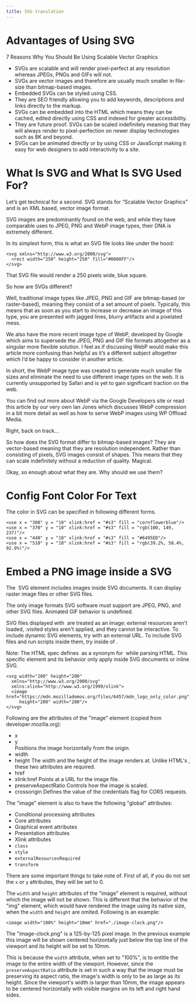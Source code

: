 ```yaml
---
title: SVG translation
---
```



# Advantages of Using SVG

7 Reasons Why You Should Be Using Scalable Vector Graphics

- SVGs are scalable and will render pixel-perfect at any resolution whereas
  JPEGs, PNGs and GIFs will not.
- SVGs are vector images and therefore are usually much smaller in file-size
  than bitmap-based images.
- Embedded SVGs can be styled using CSS.
- They are SEO friendly allowing you to add keywords, descriptions and links
  directly to the markup.
- SVGs can be embedded into the HTML which means they can be cached, edited
  directly using CSS and indexed for greater accessibility.
- They are future proof. SVGs can be scaled indefinitely meaning that they will
  always render to pixel-perfection on newer display technologies such as 8K
  and beyond.
- SVGs can be animated directly or by using CSS or JavaScript making it easy
  for web designers to add interactivity to a site.



# What Is SVG and What Is SVG Used For?

Let’s get technical for a second. SVG stands for “Scalable Vector Graphics” and
is an XML based, vector image format.

SVG images are predominantly found on the web, and while they have comparable
uses to JPEG, PNG and WebP image types, their DNA is extremely different.

In its simplest form, this is what an SVG file looks like under the hood:

    <svg xmlns="http://www.w3.org/2000/svg">
      <rect width="250" height="250" fill="#0000FF"/>
    </svg>

That SVG file would render a 250 pixels wide, blue square.

So how are SVGs different?

Well, traditional image types like JPEG, PNG and GIF are bitmap-based (or
raster-based), meaning they consist of a set amount of pixels. Typically, this
means that as soon as you start to increase or decrease an image of this type,
you are presented with jagged lines, blurry artifacts and a pixelated mess.

We also have the more recent image type of WebP, developed by Google which aims
to supersede the JPEG, PNG and GIF file formats altogether as a singular more
flexible solution. I feel as if discussing WebP would make this article more
confusing than helpful as it’s a different subject altogether which I’d be
happy to consider in another article.

In short, the WebP image type was created to generate much smaller file sizes
and eliminate the need to use different image types on the web. It is currently
unsupported by Safari and is yet to gain significant traction on the web.

You can find out more about WebP via the Google Developers site or read this
article by our very own Ian Jones which discusses WebP compression in a bit
more detail as well as how to serve WebP images using WP Offload Media.

Right, back on track…

So how does the SVG format differ to bitmap-based images? They are vector-based
meaning that they are resolution independent. Rather than consisting of pixels,
SVG images consist of shapes. This means that they can scale indefinitely
without a reduction of quality. Magical.

Okay, so enough about what they are. Why should we use them?



# Config Font Color For Text

The color in SVG can be specified in following different forms.

    <use x = "300" y = "10" xlink:href = "#s3" fill = "cornflowerblue"/>
    <use x = "370" y = "10" xlink:href = "#s3" fill = "rgb(100, 149, 237)"/>
    <use x = "440" y = "10" xlink:href = "#s3" fill = "#6495ED"/>
    <use x = "510" y = "10" xlink:href = "#s3" fill = "rgb(39.2%, 58.4%, 92.9%)"/>



# Embed a PNG image inside a SVG

The <image> SVG element includes images inside SVG documents. It
can display raster image files or other SVG files.

The only image formats SVG software must support are JPEG, PNG,
and other SVG files. Animated GIF behavior is undefined.

SVG files displayed with <image> are treated as an image:
external resources aren't loaded, :visited styles aren't applied,
and they cannot be interactive. To include dynamic SVG elements,
try <use> with an external URL. To include SVG files and run
scripts inside them, try <object> inside of <foreignObject>.

Note: The HTML spec defines <image> as a synonym for <img> while
parsing HTML. This specific element and its behavior only apply
inside SVG documents or inline SVG.

    <svg width="200" height="200"
      xmlns="http://www.w3.org/2000/svg" 
      xmlns:xlink="http://www.w3.org/1999/xlink">     
      <image href="https://mdn.mozillademos.org/files/6457/mdn_logo_only_color.png"
         height="200" width="200"/>
    </svg>

Following are the attributes of the "image" element (copied from developer.mozilla.org):

+ x  
+ y  
  Positions the image horizontally from the origin.
+ width  
+ height 
  The width and the height of the image renders at. Unlike HTML's <img>, these two
  attributes are required.
+ href 
+ xlink:href 
  Points at a URL for the image file.
+ preserveAspectRatio 
  Controls how the image is scaled.
+ crossorigin 
  Defines the value of the credentials flag for CORS requests.

The "image" element is also to have the following "global" attributes:

- Conditional processing attributes
- Core attributes
- Graphical event attributes
- Presentation attributes
- Xlink attributes
- ``class``
- ``style``
- ``externalResourcesRequired``
- ``transform``

There are some important things to take note of. First of all, if you do not
set the ``x`` or ``y`` attributes, they will be set to 0.

The ``width`` and ``height`` attributes of the "image" element is required,
without which the image will not be shown.  This is different that the behavior
of the "img" element, which would have rendered the image using its native
size, when the ``width`` and ``height`` are omited. Following is an example:

    <image width="100%" height="10mm" href="./image-clock.png"/>

The "image-clock.png" is a 125-by-125 pixel image.  In the previous example
this image will be shown centered horizontally just below the top line of the
viewport and its height will be set to 10mm. 

This is because the ``width`` attribute, when set to "100%", is to entitle the
image to the entire width of the viewport. However, since the
``preserveAspectRatio`` attribute is set in such a way that the image must be
preserving its aspect ratio, the image's width is only to be as large as its
height.  Since the viewport's width is larger than 10mm, the image appears to
be centered horizontally with visible margins on its left and right hand sides.




